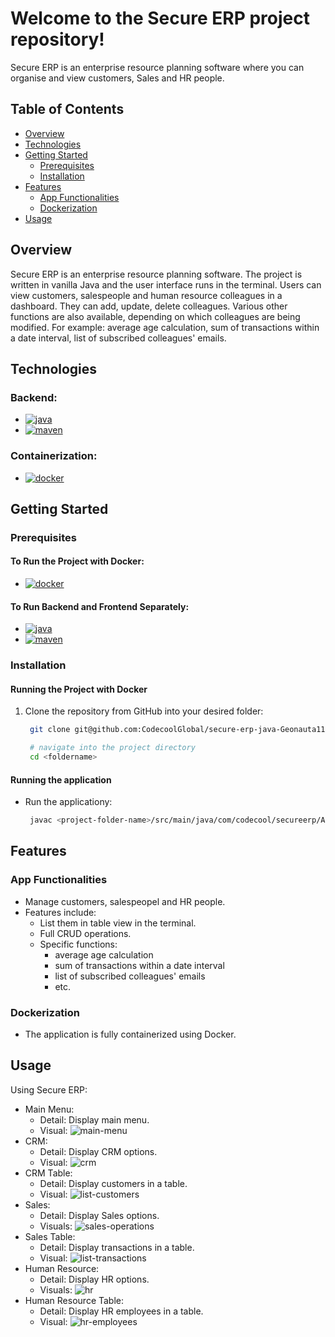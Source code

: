 # Welcome to the Secure ERP project repository!

Secure ERP is an enterprise resource planning software where you can organise and view customers, Sales and HR people.

## Table of Contents
- [Overview](#overview)
- [Technologies](#technologies)
- [Getting Started](#getting-Started)
  - [Prerequisites](#prerequisites)
  - [Installation](#installation)
- [Features](#features)
  - [App Functionalities](#app-functionalities)
  - [Dockerization](#dockerization)
- [Usage](#usage)

## Overview
Secure ERP is an enterprise resource planning software. The project is written in vanilla Java and the user interface runs in the terminal. Users can view customers, salespeople and human resource colleagues in a dashboard. They can add, update, delete colleagues. Various other functions are also available, depending on which colleagues are being modified. For example: average age calculation, sum of transactions within a date interval, list of subscribed colleagues' emails.

## Technologies
### Backend:
- [![java][java]][java-url]
- [![maven][maven]][maven-url]

### Containerization:
- [![docker][docker]][docker-url]

## Getting Started

### Prerequisites

#### To Run the Project with Docker:
  - [![docker][docker]][docker-url]

#### To Run Backend and Frontend Separately:
  - [![java][java]][java-url]
  - [![maven][maven]][maven-url]


### Installation

#### Running the Project with Docker
1. Clone the repository from GitHub into your desired folder:
   ```bash
    git clone git@github.com:CodecoolGlobal/secure-erp-java-Geonauta11.git

    # navigate into the project directory
    cd <foldername>
   ```


#### Running the application

   - Run the applicationy:
     ```bash
      javac <project-folder-name>/src/main/java/com/codecool/secureerp/App
     ```
## Features
  ### App Functionalities
  - Manage customers, salespeopel and HR people.
  - Features include:
    - List them in table view in the terminal.
    - Full CRUD operations.
    - Specific functions:
        - average age calculation
        - sum of transactions within a date interval
        - list of subscribed colleagues' emails
        - etc.

  ### Dockerization
  - The application is fully containerized using Docker.

## Usage
Using Secure ERP:
  - Main Menu:
    - Detail: Display main menu.
    - Visual: ![main-menu](https://github.com/user-attachments/assets/3c340576-a1d8-4969-81cb-e55b8a184627)
  - CRM:
    - Detail: Display CRM options.
    - Visual: ![crm](https://github.com/user-attachments/assets/ca1fbde1-5fbe-4c01-b3ae-3f218a82d5c0)
  - CRM Table:
    - Detail: Display customers in a table.
    - Visual: ![list-customers](https://github.com/user-attachments/assets/3f5e282a-6f68-4a79-a66a-978f5b5dd6ee)
  - Sales:
    - Detail: Display Sales options.
    - Visuals: ![sales-operations](https://github.com/user-attachments/assets/eceac4df-8084-4129-889b-920a164bbaec)
  - Sales Table:
    - Detail: Display transactions in a table.
    - Visual: ![list-transactions](https://github.com/user-attachments/assets/b5c3d998-a499-41bd-93cd-e323110b28e4)
  - Human Resource:
    - Detail: Display HR options.
    - Visuals: ![hr](https://github.com/user-attachments/assets/f584a21f-529c-4527-98bd-9d4bfa72eba2)
  - Human Resource Table:
    - Detail: Display HR employees in a table.
    - Visual: ![hr-employees](https://github.com/user-attachments/assets/2b222444-beee-42a3-885a-b5427396de73)

[docker]: https://img.shields.io/badge/Docker-2496ED?style=for-the-badge&logo=docker&logoColor=white
[docker-url]: https://docs.docker.com/engine/install/

[java]: https://img.shields.io/badge/Java-17%2B-ED8B00?style=for-the-badge&labelColor=ED8B00&logo=java&color=808080[Java
[java-url]: https://www.java.com/en/download/

[maven]: https://img.shields.io/badge/Maven-4%2B-ED8B00?style=for-the-badge&labelColor=ED8B00&logo=maven&color=808080[Maven
[maven-url]: https://maven.apache.org/
